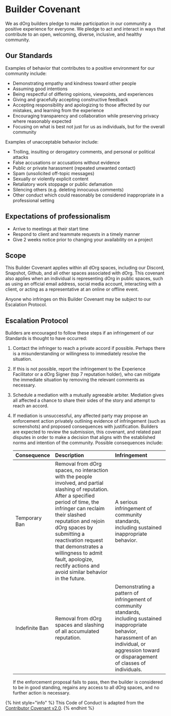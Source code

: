 # Builder Covenant

We as dOrg builders pledge to make participation in our community a positive experience for everyone. We pledge to act and interact in ways that contribute to an open, welcoming, diverse, inclusive, and healthy community.

## Our Standards

Examples of behavior that contributes to a positive environment for our community include:

* Demonstrating empathy and kindness toward other people
* Assuming good intentions
* Being respectful of differing opinions, viewpoints, and experiences
* Giving and gracefully accepting constructive feedback
* Accepting responsibility and apologizing to those affected by our mistakes, and learning from the experience
* Encouraging transparency and collaboration while preserving privacy where reasonably expected
* Focusing on what is best not just for us as individuals, but for the overall community

Examples of unacceptable behavior include:

* Trolling, insulting or derogatory comments, and personal or political attacks
* False accusations or accusations without evidence
* Public or private harassment \(repeated unwanted contact\)
* Spam \(unsolicited off-topic messages\)
* Sexually or violently explicit content
* Retaliatory work stoppage or public defamation
* Silencing others \(e.g. deleting innocuous comments\)
* Other conduct which could reasonably be considered inappropriate in a professional setting

## Expectations of professionalism

* Arrive to meetings at their start time
* Respond to client and teammate requests in a timely manner
* Give 2 weeks notice prior to changing your availability on a project

## Scope

This Builder Covenant applies within all dOrg spaces, including our Discord, Snapshot, Github, and all other spaces associated with dOrg. This covenant also applies when an individual is representing dOrg in public spaces, such as using an official email address, social media account, interacting with a client, or acting as a representative at an online or offline event.

Anyone who infringes on this Builder Covenant may be subject to our Escalation Protocol.

## Escalation Protocol

Builders are encouraged to follow these steps if an infringement of our Standards is thought to have occurred:

1. Contact the infringer to reach a private accord if possible. Perhaps there is a misunderstanding or willingness to immediately resolve the situation.
2. If this is not possible, report the infringement to the Experience Facilitator or a dOrg Signer \(top 7 reputation holder\), who can mitigate the immediate situation by removing the relevant comments as necessary.
3. Schedule a mediation with a mutually agreeable arbiter. Mediation gives all affected a chance to share their sides of the story and attempt to reach an accord.
4. If mediation is unsuccessful, any affected party may propose an enforcement action privately outlining evidence of infringement \(such as screenshots\) and proposed consequences with justification. Builders are expected to review the submission, this covenant, and related past disputes in order to make a decision that aligns with the established norms and intention of the community. Possible consequences include:

   | Consequence | Description | Infringement |
   | :--- | :--- | :--- |
   | Temporary Ban | Removal from dOrg spaces, no interaction with the people involved, and partial slashing of reputation. After a specified period of time, the infringer can reclaim their slashed reputation and rejoin dOrg spaces by submitting a reactivation request that demonstrates a willingness to admit fault, apologize, rectify actions and avoid similar behavior in the future. | A serious infringement of community standards, including sustained inappropriate behavior. |
   | Indefinite Ban | Removal from dOrg spaces and slashing of all accumulated reputation. | Demonstrating a pattern of infringement of community standards, including sustained inappropriate behavior, harassment of an individual, or aggression toward or disparagement of classes of individuals. |

   If the enforcement proposal fails to pass, then the builder is considered to be in good standing, regains any access to all dOrg spaces, and no further action is necessary. 

{% hint style="info" %}
This Code of Conduct is adapted from the [Contributor Covenant v2.0](http://contributor-covenant.org/version/2/0/code_of_conduct).
{% endhint %}

